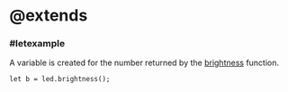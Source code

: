 # @extends

### #letexample

A variable is created for the number returned by the [brightness](/reference/led/brightness) function.

```block
let b = led.brightness();
```
